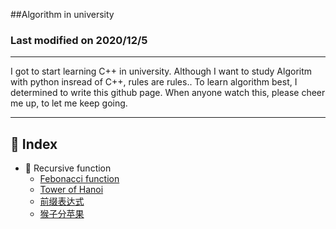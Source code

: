 ##Algorithm in university

### Last modified on 2020/12/5

---

I got to start learning C++ in university. Although I want to study Algoritm with python insread of C++, rules are rules.. To learn algorithm best, I determined to write this github page. When anyone watch this, please cheer me up, to let me keep going.

---

## :notebook_with_decorative_cover: Index

- :ledger: Recursive function
  - [Febonacci function](https://github.com/laolee010126/Algorithm/blob/master/Recursive/Febonacci.cpp)
  - [Tower of Hanoi](https://github.com/laolee010126/Algorithm/blob/master/Recursive/Hanoi.cpp)
  - [前缀表达式]()
  - [猴子分苹果]()
